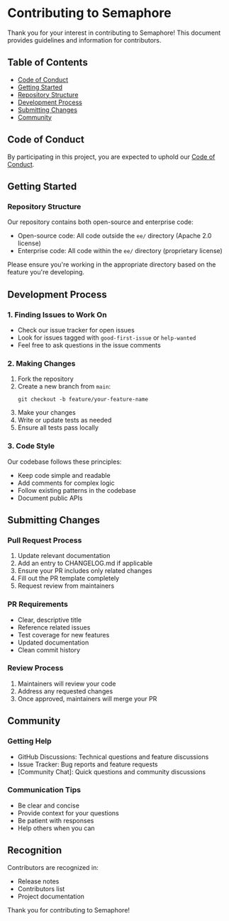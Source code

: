 # Contributing to Semaphore

Thank you for your interest in contributing to Semaphore! This document provides guidelines and information for contributors.

## Table of Contents
- [Code of Conduct](#code-of-conduct)
- [Getting Started](#getting-started)
- [Repository Structure](#repository-structure)
- [Development Process](#development-process)
- [Submitting Changes](#submitting-changes)
- [Community](#community)

## Code of Conduct

By participating in this project, you are expected to uphold our [Code of Conduct](CODE_OF_CONDUCT.md).

## Getting Started

### Repository Structure

Our repository contains both open-source and enterprise code:
- Open-source code: All code outside the `ee/` directory (Apache 2.0 license)
- Enterprise code: All code within the `ee/` directory (proprietary license)

Please ensure you're working in the appropriate directory based on the feature you're developing.

## Development Process

### 1. Finding Issues to Work On
- Check our issue tracker for open issues
- Look for issues tagged with `good-first-issue` or `help-wanted`
- Feel free to ask questions in the issue comments

### 2. Making Changes

1. Fork the repository
2. Create a new branch from `main`:
   ```
   git checkout -b feature/your-feature-name
   ```
3. Make your changes
4. Write or update tests as needed
5. Ensure all tests pass locally

### 3. Code Style

Our codebase follows these principles:
- Keep code simple and readable
- Add comments for complex logic
- Follow existing patterns in the codebase
- Document public APIs

## Submitting Changes

### Pull Request Process

1. Update relevant documentation
2. Add an entry to CHANGELOG.md if applicable
3. Ensure your PR includes only related changes
4. Fill out the PR template completely
5. Request review from maintainers

### PR Requirements
- Clear, descriptive title
- Reference related issues
- Test coverage for new features
- Updated documentation
- Clean commit history

### Review Process

1. Maintainers will review your code
2. Address any requested changes
3. Once approved, maintainers will merge your PR

## Community

### Getting Help

- GitHub Discussions: Technical questions and feature discussions
- Issue Tracker: Bug reports and feature requests
- [Community Chat]: Quick questions and community discussions

### Communication Tips

- Be clear and concise
- Provide context for your questions
- Be patient with responses
- Help others when you can

## Recognition

Contributors are recognized in:
- Release notes
- Contributors list
- Project documentation

Thank you for contributing to Semaphore!